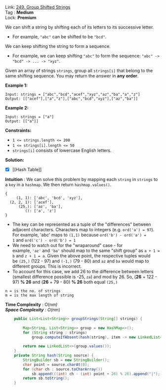 Link: [249. Group Shifted Strings](https://leetcode.com/problems/group-shifted-strings/) <br>
Tag : **Medium**<br>
Lock: **Premium**

We can shift a string by shifting each of its letters to its successive letter.

-   For example, `"abc"` can be shifted to be `"bcd"`.

We can keep shifting the string to form a sequence.

-   For example, we can keep shifting `"abc"` to form the sequence: `"abc" -> "bcd" -> ... -> "xyz"`.

Given an array of strings `strings`, group all `strings[i]` that belong to the same shifting sequence. You may return the answer in **any order**.

**Example 1:**
```
Input: strings = ["abc","bcd","acef","xyz","az","ba","a","z"]
Output: [["acef"],["a","z"],["abc","bcd","xyz"],["az","ba"]]
```

**Example 2:**
```
Input: strings = ["a"]
Output: [["a"]]
```

**Constraints:**
-   `1 <= strings.length <= 200`
-   `1 <= strings[i].length <= 50`
-   `strings[i]` consists of lowercase English letters.

**Solution:**
- [x] [[Hash Table]]

**Intuition** :
We can solve this problem by mapping each `string` in `strings` to a `key` in a `hashmap`. We then return `hashmap.values()`.

```
{
     (1, 1): ['abc', 'bcd', 'xyz'],  
  (2, 2, 1): ['acef'],   
      (25,): ['az', 'ba'],   
         (): ['a', 'z']
}
```

-   The key can be represented as a tuple of the "differences" between adjacent characters. Characters map to integers (e.g. `ord('a') = 97`). For example, 'abc' maps to `(1,1)` because `ord('b') - ord('a') = 1` and `ord('c') - ord('b') = 1`
-   We need to watch out for the "wraparound" case - for example, `'az'` and `'ba'` should map to the same "shift group" as `a + 1 = b` and `z + 1 = a`. Given the above point, the respective tuples would be `(25,)` (122 - 97) and `(-1,)` (79 - 80) and `az` and `ba` would map to different groups. This is incorrect.
-   To account for this case, we add 26 to the difference between letters (smallest difference possible is -25, `za`) and mod by 26. So, (**26** + 122 - 97) **% 26** and (**26** + 79 - 80) **% 26** both equal `(25,)`

```
n = is the no. of strings
m = is the max length of string
```
**Time Complexity** : O(n*m)<br>
**Space Complexity** : O(n*m)

```java
    public List<List<String>> groupStrings(String[] strings) {
        
        Map<String, List<String>> group = new HashMap<>();
        for (String string : strings)
            group.computeIfAbsent(hash(string), item -> new LinkedList<>()).add(string);
        
        return new LinkedList<>(group.values());
    }
    private String hash(String source) {
        StringBuilder sb = new StringBuilder();
        char point = source.charAt(0);
        for (char ch : source.toCharArray())
            sb.append(((int) ch - (int) point + 26) % 26).append("|");
        return sb.toString();
    }
```
